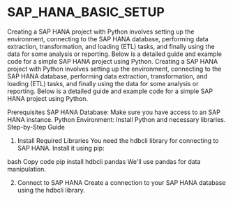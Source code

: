# SAP_HANA_BASIC_SETUP
Creating a SAP HANA project with Python involves setting up the environment, connecting to the SAP HANA database, performing data extraction, transformation, and loading (ETL) tasks, and finally using the data for some analysis or reporting. Below is a detailed guide and example code for a simple SAP HANA project using Python. 
Creating a SAP HANA project with Python involves setting up the environment, connecting to the SAP HANA database, performing data extraction, transformation, and loading (ETL) tasks, and finally using the data for some analysis or reporting. Below is a detailed guide and example code for a simple SAP HANA project using Python.

Prerequisites
SAP HANA Database: Make sure you have access to an SAP HANA instance.
Python Environment: Install Python and necessary libraries.
Step-by-Step Guide
1. Install Required Libraries
You need the hdbcli library for connecting to SAP HANA. Install it using pip:

bash
Copy code
pip install hdbcli pandas
We'll use pandas for data manipulation.

2. Connect to SAP HANA
Create a connection to your SAP HANA database using the hdbcli library.

